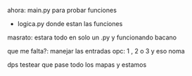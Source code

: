 ahora: 
main.py para probar funciones
- logica.py donde estan las funciones 

masrato: 
estara todo en solo un .py y funcionando bacano

que me falta?: 
    manejar las entradas opc: 1 , 2 o 3
    y eso noma

dps testear que pase todo los mapas y estamos 
